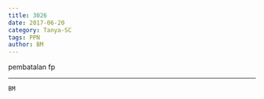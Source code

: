 ```yaml
---
title: 3026
date: 2017-06-20
category: Tanya-SC
tags: PPN
author: BM
---
```


pembatalan fp

---



`BM`
